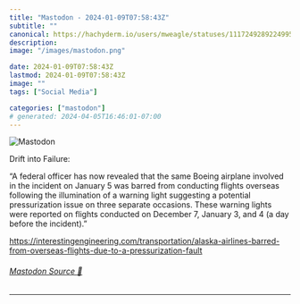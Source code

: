 ```yaml
---
title: "Mastodon - 2024-01-09T07:58:43Z"
subtitle: ""
canonical: https://hachyderm.io/users/mweagle/statuses/111724928922499530
description:
image: "/images/mastodon.png"

date: 2024-01-09T07:58:43Z
lastmod: 2024-01-09T07:58:43Z
image: ""
tags: ["Social Media"]

categories: ["mastodon"]
# generated: 2024-04-05T16:46:01-07:00
---
```

![Mastodon](/images/mastodon.png)

<p>Drift into Failure:</p><p>“A federal officer has now revealed that the same Boeing airplane involved in the incident on January 5 was barred from conducting flights overseas following the illumination of a warning light suggesting a potential pressurization issue on three separate occasions. These warning lights were reported on flights conducted on December 7, January 3, and 4 (a day before the incident).”</p><p><a href="https://interestingengineering.com/transportation/alaska-airlines-barred-from-overseas-flights-due-to-a-pressurization-fault" target="_blank" rel="nofollow noopener noreferrer" translate="no"><span class="invisible">https://</span><span class="ellipsis">interestingengineering.com/tra</span><span class="invisible">nsportation/alaska-airlines-barred-from-overseas-flights-due-to-a-pressurization-fault</span></a></p>


###### [Mastodon Source 🐘](https://hachyderm.io/@mweagle/111724928922499530)

___
